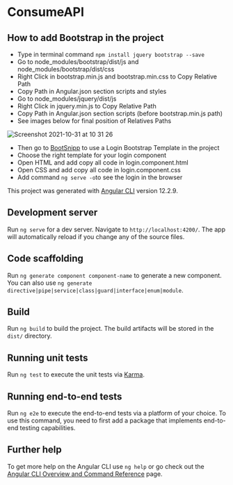 # ConsumeAPI

## How to add Bootstrap in the project
* Type in terminal command `npm install jquery bootstrap --save`
* Go to node_modules/bootstrap/dist/js and node_modules/bootstrap/dist/css
* Right Click in bootstrap.min.js and bootstrap.min.css to Copy Relative Path
* Copy Path in Angular.json section scripts and styles
* Go to node_modules/jquery/dist/js
* Right Click in jquery.min.js to Copy Relative Path
* Copy Path in Angular.json section scripts (before bootstrap.min.js path)
* See images below for final position of Relatives Paths

![Screenshot 2021-10-31 at 10 31 26](https://user-images.githubusercontent.com/43299285/139576282-ba521717-3d75-4cfd-80ba-a16a44f30c1b.png)

* Then go to [BootSnipp](https://bootsnipp.com/) to use a Login Bootstrap Template in the project 
* Choose the right template for your login component
* Open HTML and add copy all code in login.component.html
* Open CSS and add copy all code in login.component.css
* Add command `ng serve -o`to see the login in the browser


This project was generated with [Angular CLI](https://github.com/angular/angular-cli) version 12.2.9.

## Development server

Run `ng serve` for a dev server. Navigate to `http://localhost:4200/`. The app will automatically reload if you change any of the source files.

## Code scaffolding

Run `ng generate component component-name` to generate a new component. You can also use `ng generate directive|pipe|service|class|guard|interface|enum|module`.

## Build

Run `ng build` to build the project. The build artifacts will be stored in the `dist/` directory.

## Running unit tests

Run `ng test` to execute the unit tests via [Karma](https://karma-runner.github.io).

## Running end-to-end tests

Run `ng e2e` to execute the end-to-end tests via a platform of your choice. To use this command, you need to first add a package that implements end-to-end testing capabilities.

## Further help

To get more help on the Angular CLI use `ng help` or go check out the [Angular CLI Overview and Command Reference](https://angular.io/cli) page.
